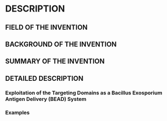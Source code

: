 # DESCRIPTION

## FIELD OF THE INVENTION

## BACKGROUND OF THE INVENTION

## SUMMARY OF THE INVENTION

## DETAILED DESCRIPTION

### Exploitation of the Targeting Domains as a Bacillus Exosporium Antigen Delivery (BEAD) System

### Examples

